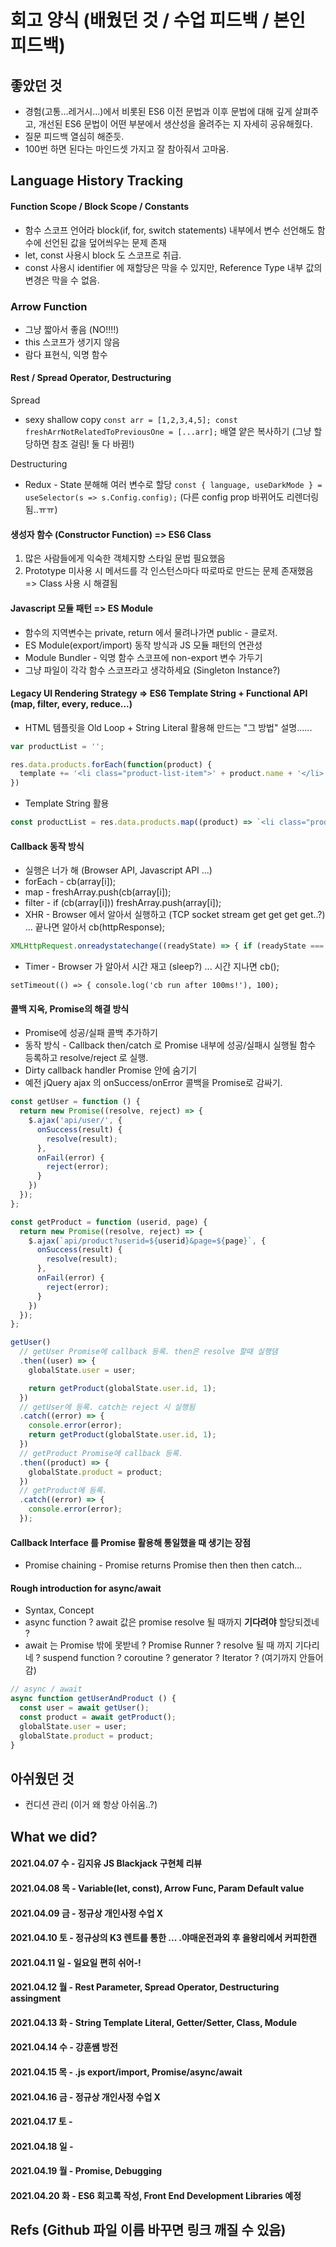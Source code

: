# 회고 양식 (배웠던 것 / 수업 피드백 / 본인 피드백)

## 좋았던 것
- 경험(고통...레거시...)에서 비롯된 ES6 이전 문법과 이후 문법에 대해 깊게 살펴주고, 개선된 ES6 문법이 어떤 부분에서 생산성을 올려주는 지 자세히 공유해줬다.
- 질문 피드백 열심히 해준듯.
- 100번 하면 된다는 마인드셋 가지고 잘 참아줘서 고마움.

## Language History Tracking

#### Function Scope / Block Scope / Constants
- 함수 스코프 언어라 block(if, for, switch statements) 내부에서 변수 선언해도 함수에 선언된 값을 덮어씌우는 문제 존재
- let, const 사용시 block 도 스코프로 취급.
- const 사용시 identifier 에 재할당은 막을 수 있지만, Reference Type 내부 값의 변경은 막을 수 없음.

### Arrow Function
- 그냥 짧아서 좋음 (NO!!!!)
- this 스코프가 생기지 않음 
- 람다 표현식, 익명 함수

#### Rest / Spread Operator, Destructuring
Spread
- sexy shallow copy `const arr = [1,2,3,4,5]; const freshArrNotRelatedToPreviousOne = [...arr];` 배열 얕은 복사하기 (그냥 할당하면 참조 걸림! 둘 다 바뀜!)

Destructuring
- Redux - State 분해해 여러 변수로 할당 `const { language, useDarkMode } = useSelector(s => s.Config.config);` (다른 config prop 바뀌어도 리렌더링됨..ㅠㅠ)

#### 생성자 함수 (Constructor Function) => ES6 Class
1. 많은 사람들에게 익숙한 객체지향 스타일 문법 필요했음
2. Prototype 미사용 시 메서드를 각 인스턴스마다 따로따로 만드는 문제 존재했음
=> Class 사용 시 해결됨

#### Javascript 모듈 패턴 => ES Module
- 함수의 지역변수는 private, return 에서 물려나가면 public - 클로저.
- ES Module(export/import) 동작 방식과 JS 모듈 패턴의 연관성
- Module Bundler - 익명 함수 스코프에 non-export 변수 가두기
- 그냥 파일이 각각 함수 스코프라고 생각하세요 (Singleton Instance?)

#### Legacy UI Rendering Strategy => ES6 Template String + Functional API (map, filter, every, reduce...)
- HTML 템플릿을 Old Loop + String Literal 활용해 만드는 "그 방법" 설명......
```js
var productList = '';

res.data.products.forEach(function(product) {
  template += '<li class="product-list-item">' + product.name + '</li>';
})
```
- Template String 활용

```js
const productList = res.data.products.map((product) => `<li class="product-list-item>${product.name}</li>`;
```

#### Callback 동작 방식
- 실행은 너가 해 (Browser API, Javascript API ...)
- forEach - cb(array[i]);
- map - freshArray.push(cb(array[i]);
- filter - if (cb(array[i])) freshArray.push(array[i]);
- XHR - Browser 에서 알아서 실행하고 (TCP socket stream get get get get..?) ... 끝나면 알아서 cb(httpResponse); 
```js
XMLHttpRequest.onreadystatechange((readyState) => { if (readyState === 4) handleResponse() });
```
- Timer - Browser 가 알아서 시간 재고 (sleep?) ... 시간 지나면 cb();
```
setTimeout(() => { console.log('cb run after 100ms!'), 100);
```

#### 콜백 지옥, Promise의 해결 방식
- Promise에 성공/실패 콜백 추가하기
- 동작 방식 - Callback then/catch 로 Promise 내부에 성공/실패시 실행될 함수 등록하고 resolve/reject 로 실행.
- Dirty callback handler Promise 안에 숨기기
- 예전 jQuery ajax 의 onSuccess/onError 콜백을 Promise로 감싸기.
```js
const getUser = function () {
  return new Promise((resolve, reject) => {
    $.ajax('api/user/', {
      onSuccess(result) {
        resolve(result);
      },
      onFail(error) {
        reject(error);
      }
    })
  }); 
};

const getProduct = function (userid, page) {
  return new Promise((resolve, reject) => {
    $.ajax(`api/product?userid=${userid}&page=${page}`, {
      onSuccess(result) {
        resolve(result);
      },
      onFail(error) {
        reject(error);
      }
    })
  });
};

getUser()
  // getUser Promise에 callback 등록. then은 resolve 할때 실행댐
  .then((user) => {
    globalState.user = user;

    return getProduct(globalState.user.id, 1);
  })
  // getUser에 등록. catch는 reject 시 실행됨
  .catch((error) => {
    console.error(error);
    return getProduct(globalState.user.id, 1);
  })
  // getProduct Promise에 callback 등록.
  .then((product) => {
    globalState.product = product;
  })
  // getProduct에 등록.
  .catch((error) => {
    console.error(error);
  });
```

#### Callback Interface 를 Promise 활용해 통일했을 때 생기는 장점
- Promise chaining - Promise returns Promise then then then catch...

#### Rough introduction for async/await
- Syntax, Concept
- async function ? await 값은 promise resolve 될 때까지 **기다려야** 할당되겠네 ?
- await 는 Promise 밖에 못받네 ? Promise Runner ? resolve 될 때 까지 기다리네 ? suspend function ? coroutine ? generator ? Iterator ? (여기까지 안들어감)
```js
// async / await
async function getUserAndProduct () {
  const user = await getUser();
  const product = await getProduct();
  globalState.user = user;
  globalState.product = product;
}
```

## 아쉬웠던 것
- 컨디션 관리 (이거 왜 항상 아쉬움..?)

## What we did?

#### 2021.04.07 수 - 김지유 JS Blackjack 구현체 리뷰
#### 2021.04.08 목 - Variable(let, const), Arrow Func, Param Default value
#### 2021.04.09 금 - 정규상 개인사정 수업 X
#### 2021.04.10 토 - 정규상의 K3 렌트를 통한 ... .야매운전과외 후 을왕리에서 커피한캔
#### 2021.04.11 일 - 일요일 편히 쉬어-!
#### 2021.04.12 월 - Rest Parameter, Spread Operator, Destructuring assingment
#### 2021.04.13 화 - String Template Literal, Getter/Setter, Class, Module
#### 2021.04.14 수 - 강훈쌤 방전
#### 2021.04.15 목 - .js export/import, Promise/async/await
#### 2021.04.16 금 - 정규상 개인사정 수업 X
#### 2021.04.17 토 - 
#### 2021.04.18 일 - 
#### 2021.04.19 월 - Promise, Debugging
#### 2021.04.20 화 - ES6 회고록 작성, Front End Development Libraries 예정

## Refs (Github 파일 이름 바꾸면 링크 깨질 수 있음)
